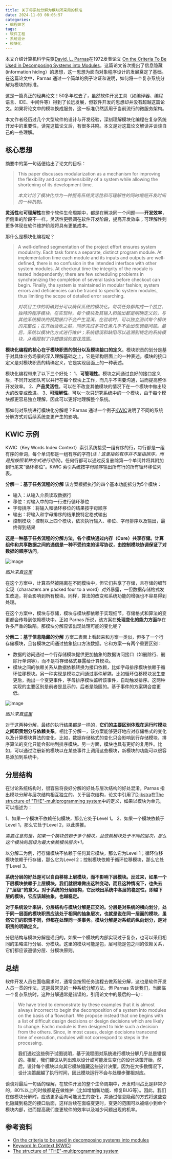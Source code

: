 ```yaml
---
title: 关于将系统分解为模块所采用的标准
date: 2024-11-03 08:05:57
categories:
- 编程匠艺
tags:
- 软件工程
- 系统设计
- 模块化
---
```


本文介绍计算机科学先驱[David. L. Parnas](https://en.wikipedia.org/wiki/David_Parnas)在1972发表论文 [On the Criteria To Be Used in Decomposing Systems into Modules](https://dl.acm.org/doi/10.1145/361598.361623)。这篇论文首次提出了信息隐藏(information hiding）的思想，这一思想为面向对象程序设计的发展奠定了基础。在这篇论文中，Parnas 通过一个简单的例子论证和说明，如何将一个复杂系统分解为模块的标准。

这是一篇真正的经典论文！50多年过去了，虽然软件开发工具（如编译器、编程语言、IDE、中间件等）得到了长远发展，但软件开发的思想却并没有超越这篇论文。如果将论文中的模块换成服务，这一标准仍然适用于当前流行的微服务架构。

本文作者经历过几个大型软件的设计与开发经验，深刻理解模块化编程在复杂系统开发中的重要性，读完这篇论文后，有很多共鸣。本文是对这篇论文解读并谈谈自己的一些理解。

## 核心思想

摘要中的第一句话便给出了论文的目标：

> This paper discusses modularization as a mechanism for improving the flexibility and comprehensibility of a system while allowing the shortening of its development time.
> 
> *本文讨论了模块化作为一种提高系统灵活性和可理解性的同时缩短开发时间的一种机制。*

**灵活性**和**可理解性**在整个软件生命周期中，都是在解决同一个问题——**开发效率**，但侧重的阶段不一样。灵活性更强调在软件开发阶段，提高开发效率；可理解性则更多体现在软件维护阶段将具有更低成本。

<!--more-->

那什么是模块化编程呢？

> A well-defined segmentation of the project effort ensures system modularity. Each task forms a separate, distinct program module. At implementation time each module and its inputs and outputs are well-defined, there is no confusion in the intended interface with other system modules. At checkout time the integrity of the module is tested independently; there are few scheduling problems in synchronizing the completion of several tasks before checkout can begin. Finally, the system is maintained in modular fashion; system errors and deficiencies can be traced to specific system modules, thus limiting the scope of detailed error searching.
> 
> *对项目工作的明确划分可以确保系统的模块化。每项任务都构成一个独立、独特的程序模块。在实现时，每个模块及其输入和输出都是明确定义的，与其他系统模块的预期接口不会产生混淆。在验收时，可以独立测试每个模块的完整性；在开始验收之前，同步完成多项任务几乎不会出现调度问题。最后，系统以模块化方式进行维护；系统错误和缺陷可以追溯到特定的系统模块，从而限制了详细错误的查找范围。*

**模块化编程的核心在于模块职责的划分以及模块接口的定义**。模块职责的划分是基于对具体业务场景的深入理解基础之上，它是架构层面上的一种表述。模块的接口定义是对模块职责的精确定义，它是实现层面上的一种表述。

模块化编程带来了以下三个好处：
1、**可管理性**。模块之间通过良好的接口定义后，不同开发团队可以并行在每个模块上工作，而几乎不需要沟通，进而提高整体开发效率。
2、**产品灵活性**。可以在不改变其他模块的情况下在一个模块中做出较大的改变或改进。
3、**可理解性**。可以一次只研究系统中的一个模块，由于每个模块都更容易独立理解，因此可以更好地理解整个系统。

那如何对系统进行模块化分解呢？Parnas 通过一个例子[KWIC](https://www.cs.cmu.edu/~ModProb/KWIC.html)说明了不同的系统分解方式对后续系统变更产生的影响。

## KWIC 示例

KWIC（Key Words Index Context）索引系统接受一组有序的行，每行都是一组有序的单词，每个单词都是一组有序的字符(*注：这里指的有序并不是指排序，而是指按照某种方式进行组织*)。任何行都可以通过反复删除第一个单词并将其附加到行尾来“循环移位”。KWIC 索引系统按字母顺序输出所有行的所有循环移位列表。

**分解一：基于任务流程的分解**
该方案根据执行的四个基本功能拆分为5个模块：

- 输入：从输入介质读取数据行
- 移位：对输入中的每一行进行循环移位
- 字母排序：将输入和循环移位的结果按字母顺序
- 输出：将输入和字母排序的结果按特定格式输出
- 控制模块：控制以上四个模块，依次执行输入、移位、字母排序以及输出，最终得到结果

**这是一种基于任务流程的分解方法，各个模块通过内存（Core）共享存储。计算组件和共享数据之间的通信是一种不受约束的读写协议，由控制模块协调保证了对数据的顺序访问**。

![image](/images/modular-design-criteria/flowchart.png)

*图片来自[这里](https://www.cs.cmu.edu/~ModProb/KWICsol1.html)*

在这个方案中，计算虽然被隔离在不同模块中，但它们共享了存储，且存储的细节实现（characters are packed four to a word）对外暴露，一但数据存储格式发生改造，将会影响到所有模块。同样，算法的改变和系统功能的增强也不容易得到处理。

在这个方案中，模块与存储，模块与模块都依赖于实现细节，存储格式和算法的变更都会传导到依赖模块中。正如 Parnas 所说，该方案在**处理变化的能力方面**存在许多严重的缺陷。那模块分解应该出现处理可能的变化呢？

**分解二：基于信息隐藏的分解**
方案二表面上看起来和方案一类似，但多了一个行存储模块，且各模块之间通过抽象接口方法数据。它和方案一有两个重要区别：

- 数据的访问通过一个行存储模块提供更加抽象的数据访问接口（如删除行、删除行单词等)，而不是将存储格式暴露给计算模块。
- 模块之间的依赖关系从数据依赖转换为接口依赖，比如字母排序模块依赖于循环位移模块。另一种实现是模块之间通过事件解耦，比如循环位移模块发生变更后，抛出一个变更事件，字母排序模块监听该事件，自动触发排序。这两种实现的主要区别是前者是显示的，后者是隐匿的。基于事件的方案耦合度更低。

![image](/images/modular-design-criteria/information-hiding.png)

*图片来自[这里](https://www.cs.cmu.edu/~ModProb/KWICsol3.html)*

对于这两种分解，最终的执行结果都是一样的，**它们的主要区别体现在运行时模块之间职责划分与依赖关系**。相比于分解一，该方案能够更好地应对存储格式的变化以及计算模块算法的变化。比如，数据存储格式的变化只会影响到行存储模块，排序算法的变化只能会影响到排序模块。另一方面，模块也具有更好的复用性。比如，可以通过注册新的模块以在某些事件上调用这些模块，新模块的功能可以很容易添加到系统中。

## 分层结构

在讨论系统结构时，很容易将良好分解的好处与层次结构的好处混淆，Parnas 指出模块分解与层次结构相互独立的。关于层次结构，论文中引用了[Dijkstra](https://en.wikipedia.org/wiki/Edsger_W._Dijkstra)在[The structure of "THE"-multiprogramming system](https://dl.acm.org/doi/10.1145/363095.363143)中的定义，如果以模块为单元，可以描述为：

1、如果一个模块不依赖任何模块，那么它处于Level 1。
2、如果一个模块依赖于Level 1，那么它处于Level 2，以此类推。

*需要注意的是，如果一个模块依赖于多个模块，且依赖模块处于不同的层次，那么这个模块的层级为最大依赖模块层次+1。*

以分解二为例，行存储模块不依赖于任何其它模块，那么它为Level 1；循环位移模块依赖于行存储，那么它为Level 2；控制模块依赖于循环位移模块，那么它处于Level 3。

**系统分层的好处是可以自由移除上层模块，而不影响下层模块。反过来，如果一个下层模块依赖于上层模块，我们就很难做出这种变动，而且这种情况下，也失去了“层级”的意义。对于系统的分层结构，它反映出系统中各层的稳定性，即越下层的模块，它应该越抽象，也越稳定。**

**对于系统设计来讲，分层结构与模块分解是正交的。分层是对系统的横向划分，处于同一层面的模块职责应该处于相同的抽象层次，也就是说在同一层面的模块，虽然它们的职责不同，但都在处理同一类事务。模块分解是对系统的纵向划分，是对职责的明确定义。**

分层结构与模块分解是递归的。如果一个模块的内部实现过于复杂，也可以采用相同的策略进行分层、分模块。这里的模块可能是包，层可能是包之间的依赖关系，它们都应该遵循分层、分模块原则。

## 总结

软件开发人员在面临需求时，通常会按照任务流程去做系统分解，这也是软件开发人员一贯的作法，这是最常见的一种系统分解方法。但 Parnas 告诉我们，当面临一个复杂系统时，这种分解通常是错误的，引用论文中的最后的一句：

> We have tried to demonstrate by these examples that it is almost always incorrect to begin the decomposition of a system into modules on the basis of a flowchart. We propose instead that one begins with a list of difficult design decisions or design decisions which are likely to change. Eachc module is then designed to hide such a decision from the others. Since, in most cases, design decisions transcend time of execution, modules will not correspond to steps in the processing.
>
> **我们通过这些例子试图说明，基于流程图对系统进行模块分解几乎总是错误的。相反，我们建议从列出难以设计或可能发生变化的设计决策开始，然后，设计每个模块以向其它模块隐藏这些设计决策。因为在大多数情况下，设计决策超越了执行时间，因此模块运行不会与处理步骤相对应。**

谈谈对最后一句话的理解，在软件开发的整个生命周期中，开发时间占比是非常少的，80%以上的时候都是在做维护（比如增加新功能、修复BUG等）。因此，我们在做模块分解时，应该更多面向可能发生的变化，并通过信息隐藏的方式将这些变化隐藏到稳定的接口后面，这样后续在面临变更时，变更的范围可以被缩小到单个模块内部，进而提高我们变更软件的效率以及减少问题出现的机率。

## 参考资料

- [On the criteria to be used in decomposing systems into modules](https://dl.acm.org/doi/10.1145/361598.361623)
- [Keyword In Context (KWIC)](https://www.cs.cmu.edu/~ModProb/KWIC.html)
- [The structure of "THE"-multiprogramming system](https://dl.acm.org/doi/10.1145/363095.363143)